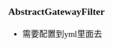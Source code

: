 <span  style="font-family: Simsun,serif; font-size: 17px; ">

### AbstractGatewayFilter

- 需要配置到yml里面去

</span>